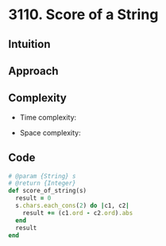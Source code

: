 # 3110. Score of a String

## Intuition

## Approach
<!-- Describe your approach to solving the problem. -->

## Complexity

- Time complexity:
<!-- Add your time complexity here, e.g. $$O(n)$$ -->

- Space complexity:
<!-- Add your space complexity here, e.g. $$O(n)$$ -->

## Code

```ruby
# @param {String} s
# @return {Integer}
def score_of_string(s)
  result = 0
  s.chars.each_cons(2) do |c1, c2|
    result += (c1.ord - c2.ord).abs
  end
  result
end
```

